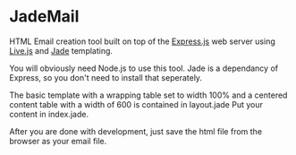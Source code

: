 JadeMail
========

HTML Email creation tool built on top of the [Express.js](http://expressjs.com/) web server using [Live.js](http://livejs.com/) and [Jade](http://jade-lang.com/) templating.

You will obviously need Node.js to use this tool. Jade is a dependancy of Express, so you don't need to install that seperately.

The basic template with a wrapping table set to width 100% and a centered content table with a width of 600 is contained in layout.jade
Put your content in index.jade.

After you are done with development, just save the html file from the browser as your email file.